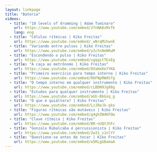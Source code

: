 ```yaml
---
layout: linkpage
title: "Bateria"
videos:
  - title: "10 levels of drumming | Adam Tuminaro"
    url: https://www.youtube.com/embed/2fnNA8sMzTk
    lang: eng
  - title: "Células rítmicas | Kiko Freitas"
    url: https://www.youtube.com/embed/_wNrqMihwnE
  - title: "Variando entre pulsos | Kiko Freitas"
    url: https://www.youtube.com/embed/yIc5sNeNKwM
  - title: "Escondendo o pulso | Kiko Freitas"
    url: https://www.youtube.com/embed/vgqqitTExEg
  - title: "A caça ao metrônomo | Kiko Freitas"
    url: https://www.youtube.com/embed/0VaHxKe7YKA
  - title: "Primeiro exercício para tempo interno | Kiko Freitas"
    url: https://www.youtube.com/embed/RbFNpRWdSfg
  - title: "O tempo interno em qualquer instrumento | Kiko Freitas"
    url: https://www.youtube.com/embed/cLBDN9Jg88g
  - title: "Estudos para qualquer instrumento | Kiko Freitas"
    url: https://www.youtube.com/embed/aGh-BbGxq_g
  - title: "O que é quiáltera? | Kiko Freitas"
    url: https://www.youtube.com/embed/LzJReJk-gko
  - title: "Figuras rítmicas são mutáveis | Kiko Freitas"
    url: https://www.youtube.com/embed/g4ghZW4KFQw
  - title: "Clave rítmica | Kiko Freitas"
    url: https://www.youtube.com/embed/BR-nUQYJhFc
  - title: "Gonzalo Rubalcaba é percussionista | Kiko Freitas"
    url: https://www.youtube.com/embed/Zw31_x1nlYY
  - title: "Questione-se antes de tocar | Kiko Freitas"
    url: https://www.youtube.com/embed/w5RLgGBamaA
---
```


